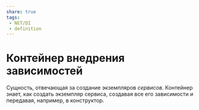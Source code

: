 ```yaml
---
share: true
tags:
 - NET/DI
 - definition
---
```

# Контейнер внедрения зависимостей
Сущность, отвечающая за создание экземпляров *сервисов*. Контейнер знает, как создать экземпляр сервиса, создавая все его зависимости и передавая, например, в конструктор.
